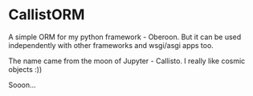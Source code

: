 # CallistORM
A simple ORM for my python framework - Oberoon. But it can be used independently with other frameworks and wsgi/asgi apps too.

The name came from the moon of Jupyter - Callisto. I really like cosmic objects :))


Sooon...
